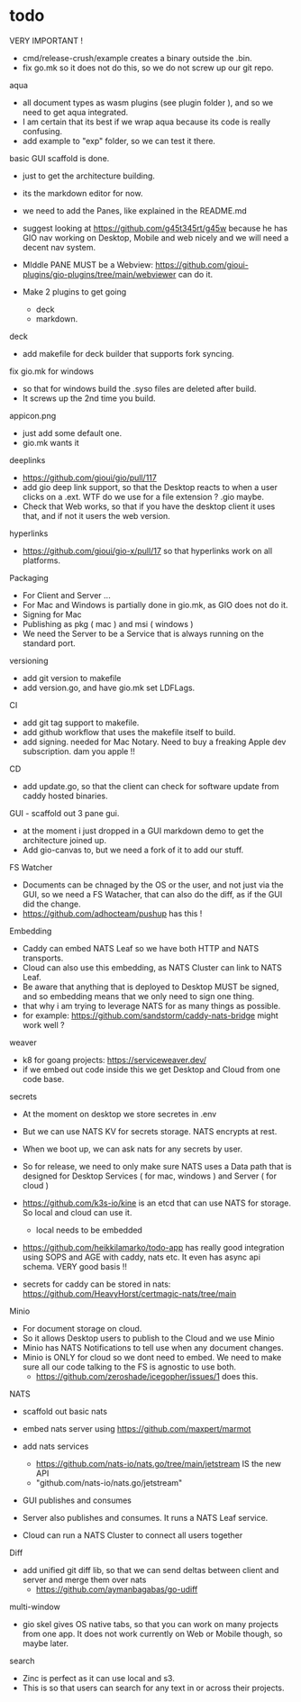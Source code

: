 # todo

VERY IMPORTANT !

- cmd/release-crush/example creates a binary outside the .bin.
- fix go.mk so it does not do this, so we do not screw up our git repo.

aqua

- all document types as wasm plugins (see plugin folder ), and so we need to get aqua integrated.
- I am certain that its best if we wrap aqua because its code is really confusing.
- add example to "exp" folder, so we can test it there.

basic GUI scaffold is done.

- just to get the architecture building.
- its the markdown editor for now.
- we need to add the Panes, like explained in the README.md
- suggest looking at https://github.com/g45t345rt/g45w because he has GIO nav working on Desktop, Mobile and web nicely and we will need a decent nav system.
- MIddle PANE MUST be a Webview: https://github.com/gioui-plugins/gio-plugins/tree/main/webviewer can do it.

- Make 2 plugins to get going
  - deck
  - markdown.

deck

- add makefile for deck builder that supports fork syncing.

fix gio.mk for windows

- so that for windows build the .syso files are deleted after build. 
- It screws up the 2nd time you build.

appicon.png

- just add some default one.
- gio.mk wants it

deeplinks

- https://github.com/gioui/gio/pull/117
- add gio deep link support, so that the Desktop reacts to when a user clicks on a .ext. WTF do we use for a file extension ? .gio maybe.
- Check that Web works, so that if you have the desktop client it uses that, and if not it users the web version.

hyperlinks

- https://github.com/gioui/gio-x/pull/17 so that hyperlinks work on all platforms.

Packaging

- For Client and Server ...
- For Mac and Windows is partially done in gio.mk, as GIO does not do it.
- Signing for Mac
- Publishing as pkg ( mac ) and msi ( windows )
- We need the Server to be a Service that is always running on the standard port.

versioning

- add git version to makefile
- add version.go, and have gio.mk set LDFLags.

CI

- add git tag support to makefile.
- add github workflow that uses the makefile itself to build.
- add signing. needed for Mac Notary. Need to buy a freaking Apple dev subscription. dam you apple !!

CD

- add update.go, so that the client can check for software update from caddy hosted binaries.

GUI - scaffold out 3 pane gui.

- at the moment i just dropped in a GUI markdown demo to get the architecture joined up.
- Add gio-canvas to, but we need a fork of it to add our stuff.

FS Watcher

- Documents can be chnaged by the OS or the user, and not just via the GUI, so we need a FS Watacher, that can also do the diff, as if the GUI did the change.
- https://github.com/adhocteam/pushup has this !


Embedding

- Caddy can embed NATS Leaf so we have both HTTP and NATS transports.
- Cloud can also use this embedding, as NATS Cluster can link to NATS Leaf.
- Be aware that anything that is deployed to Desktop MUST be signed, and so embedding means that we only need to sign one thing.
- that why i am trying to leverage NATS for as many things as possible.
- for example: https://github.com/sandstorm/caddy-nats-bridge might work well ?

weaver
- k8 for goang projects: https://serviceweaver.dev/
- if we embed out code inside this we get Desktop and Cloud from one code base.

secrets

- At the moment on desktop we store secretes in .env
- But we can use NATS KV for secrets storage. NATS encrypts at rest.
- When we boot up, we can ask nats for any secrets by user.
- So for release, we need to only make sure NATS uses a Data path that is designed for Desktop Services ( for mac, windows ) and Server ( for cloud )

- https://github.com/k3s-io/kine is an etcd that can use NATS for storage. So local and cloud can use it.
  - local needs to be embedded

- https://github.com/heikkilamarko/todo-app has really good integration using SOPS and AGE with caddy, nats etc. It even has async api schema. VERY good basis !!

- secrets for caddy can be stored in nats: https://github.com/HeavyHorst/certmagic-nats/tree/main

Minio

- For document storage on cloud.
- So it allows Desktop users to publish to the Cloud and we use Minio
- Minio has NATS Notifications to tell use when any document changes.
- Minio is ONLY for cloud so we dont need to embed. We need to make sure all our code talking to the FS is agnostic to use both.
  - https://github.com/zeroshade/icegopher/issues/1 does this.

NATS

- scaffold out basic nats

- embed nats server using https://github.com/maxpert/marmot

- add nats services
  - https://github.com/nats-io/nats.go/tree/main/jetstream IS the new API
  - "github.com/nats-io/nats.go/jetstream"

- GUI publishes and consumes
- Server also publishes and consumes. It runs a NATS Leaf service.
- Cloud can run a NATS Cluster to connect all users together

Diff

- add unified git diff lib, so that we can send deltas between client and server and merge them over nats
  - https://github.com/aymanbagabas/go-udiff


multi-window

- gio skel gives OS native tabs, so that you can work on many projects from one app. It does not work currently on Web or Mobile though, so maybe later.

search

- Zinc is perfect as it can use local and s3.
- This is so that users can search for any text in or across their projects.
